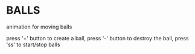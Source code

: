 # BALLS
animation for moving balls

press '+' button to create a ball,
press '-'  button to destroy the ball, 
press 'ss' to start/stop balls
